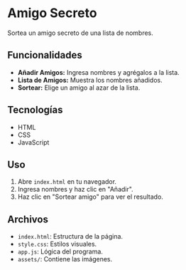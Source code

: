 # Amigo Secreto

Sortea un amigo secreto de una lista de nombres.

## Funcionalidades

*   **Añadir Amigos:** Ingresa nombres y agrégalos a la lista.
*   **Lista de Amigos:** Muestra los nombres añadidos.
*   **Sortear:** Elige un amigo al azar de la lista.

## Tecnologías

*   HTML
*   CSS
*   JavaScript

## Uso

1.  Abre `index.html` en tu navegador.
2.  Ingresa nombres y haz clic en "Añadir".
3.  Haz clic en "Sortear amigo" para ver el resultado.

## Archivos

*   `index.html`: Estructura de la página.
*   `style.css`: Estilos visuales.
*   `app.js`: Lógica del programa.
*   `assets/`: Contiene las imágenes.
